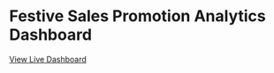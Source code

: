 # Festive Sales Promotion Analytics Dashboard
[View Live Dashboard](https://app.powerbi.com/links/ZhHZ6ovafB?ctid=031a3bbc-cf7c-4e2b-96ec-867555540a1c&pbi_source=linkShare)
